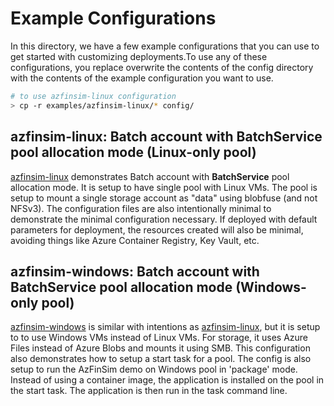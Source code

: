 # Example Configurations

In this directory, we have a few example configurations that you can use to get
started with customizing deployments.To use any of these configurations, you
replace overwrite the contents of the config directory with the contents of the
example configuration you want to use.

```sh
# to use azfinsim-linux configuration
> cp -r examples/azfinsim-linux/* config/
```

## azfinsim-linux: Batch account with BatchService pool allocation mode (Linux-only pool)

[azfinsim-linux] demonstrates Batch account with **BatchService**
pool allocation mode. It is setup to have single pool with Linux VMs. The pool is
setup to mount a single storage account as "data" using blobfuse (and not NFSv3). The configuration
files are also intentionally minimal to demonstrate the minimal configuration necessary. If deployed with
default parameters for deployment, the resources created will also be minimal, avoiding things like Azure Container Registry,
Key Vault, etc.

## azfinsim-windows: Batch account with BatchService pool allocation mode (Windows-only pool)

[azfinsim-windows] is similar with intentions as [azfinsim-linux], but it is setup to
to use Windows VMs instead of Linux VMs. For storage, it uses Azure Files instead
of Azure Blobs and mounts it using SMB. This configuration also demonstrates
how to setup a start task for a pool.
The config is also setup to run the AzFinSim demo on Windows pool in 'package' mode. Instead of using a container image,
the application is installed on the pool in the start task. The application is then run in the task command line.

[azfinsim-linux]: https://github.com/Azure/bacc/tree/main/examples/azfinsim-linux
[azfinsim-windows]: https://github.com/Azure/bacc/tree/main/examples/azfinsim-windows
